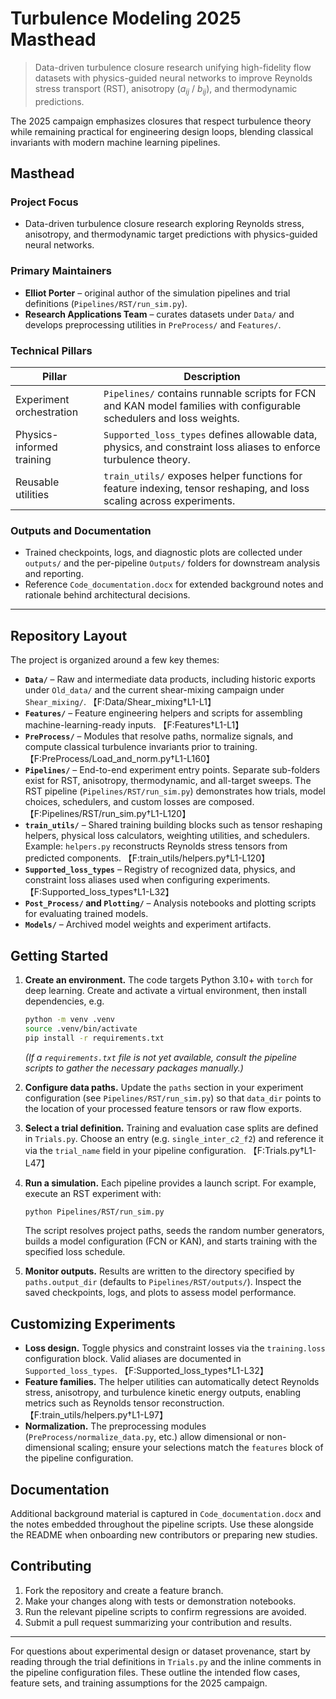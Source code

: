 # Turbulence Modeling 2025 Masthead

> Data-driven turbulence closure research unifying high-fidelity flow datasets
> with physics-guided neural networks to improve Reynolds stress transport (RST),
> anisotropy ($a_{ij}$ / $b_{ij}$), and thermodynamic predictions.

The 2025 campaign emphasizes closures that respect turbulence theory while
remaining practical for engineering design loops, blending classical invariants
with modern machine learning pipelines.

## Masthead

### Project Focus
- Data-driven turbulence closure research exploring Reynolds stress, anisotropy,
  and thermodynamic target predictions with physics-guided neural networks.

### Primary Maintainers
- **Elliot Porter** – original author of the simulation pipelines and trial
  definitions (`Pipelines/RST/run_sim.py`).
- **Research Applications Team** – curates datasets under `Data/` and develops
  preprocessing utilities in `PreProcess/` and `Features/`.

### Technical Pillars
| Pillar | Description |
| --- | --- |
| Experiment orchestration | `Pipelines/` contains runnable scripts for FCN and KAN model families with configurable schedulers and loss weights. |
| Physics-informed training | `Supported_loss_types` defines allowable data, physics, and constraint loss aliases to enforce turbulence theory. |
| Reusable utilities | `train_utils/` exposes helper functions for feature indexing, tensor reshaping, and loss scaling across experiments. |

### Outputs and Documentation
- Trained checkpoints, logs, and diagnostic plots are collected under
  `outputs/` and the per-pipeline `Outputs/` folders for downstream analysis and
  reporting.
- Reference `Code_documentation.docx` for extended background notes and
  rationale behind architectural decisions.

---

## Repository Layout

The project is organized around a few key themes:

- **`Data/`** – Raw and intermediate data products, including historic exports
  under `Old_data/` and the current shear-mixing campaign under
  `Shear_mixing/`. 【F:Data/Shear_mixing†L1-L1】
- **`Features/`** – Feature engineering helpers and scripts for assembling
  machine-learning-ready inputs. 【F:Features†L1-L1】
- **`PreProcess/`** – Modules that resolve paths, normalize signals, and compute
  classical turbulence invariants prior to training. 【F:PreProcess/Load_and_norm.py†L1-L160】
- **`Pipelines/`** – End-to-end experiment entry points. Separate sub-folders
  exist for RST, anisotropy, thermodynamic, and all-target sweeps. The RST
  pipeline (`Pipelines/RST/run_sim.py`) demonstrates how trials, model choices,
  schedulers, and custom losses are composed. 【F:Pipelines/RST/run_sim.py†L1-L120】
- **`train_utils/`** – Shared training building blocks such as tensor reshaping
  helpers, physical loss calculators, weighting utilities, and schedulers.
  Example: `helpers.py` reconstructs Reynolds stress tensors from predicted
  components. 【F:train_utils/helpers.py†L1-L120】
- **`Supported_loss_types`** – Registry of recognized data, physics, and
  constraint loss aliases used when configuring experiments.
  【F:Supported_loss_types†L1-L32】
- **`Post_Process/` and `Plotting/`** – Analysis notebooks and plotting scripts
  for evaluating trained models.
- **`Models/`** – Archived model weights and experiment artifacts.

## Getting Started

1. **Create an environment.** The code targets Python 3.10+ with `torch` for
   deep learning. Create and activate a virtual environment, then install
   dependencies, e.g.

   ```bash
   python -m venv .venv
   source .venv/bin/activate
   pip install -r requirements.txt
   ```

   *(If a `requirements.txt` file is not yet available, consult the pipeline
   scripts to gather the necessary packages manually.)*

2. **Configure data paths.** Update the `paths` section in your experiment
   configuration (see `Pipelines/RST/run_sim.py`) so that `data_dir` points to
   the location of your processed feature tensors or raw flow exports.

3. **Select a trial definition.** Training and evaluation case splits are
   defined in `Trials.py`. Choose an entry (e.g. `single_inter_c2_f2`) and
   reference it via the `trial_name` field in your pipeline configuration.
   【F:Trials.py†L1-L47】

4. **Run a simulation.** Each pipeline provides a launch script. For example,
   execute an RST experiment with:

   ```bash
   python Pipelines/RST/run_sim.py
   ```

   The script resolves project paths, seeds the random number generators, builds
   a model configuration (FCN or KAN), and starts training with the specified
   loss schedule.

5. **Monitor outputs.** Results are written to the directory specified by
   `paths.output_dir` (defaults to `Pipelines/RST/outputs/`). Inspect the saved
   checkpoints, logs, and plots to assess model performance.

## Customizing Experiments

- **Loss design.** Toggle physics and constraint losses via the `training.loss`
  configuration block. Valid aliases are documented in
  `Supported_loss_types`. 【F:Supported_loss_types†L1-L32】
- **Feature families.** The helper utilities can automatically detect Reynolds
  stress, anisotropy, and turbulence kinetic energy outputs, enabling metrics
  such as Reynolds tensor reconstruction. 【F:train_utils/helpers.py†L1-L97】
- **Normalization.** The preprocessing modules (`PreProcess/normalize_data.py`,
  etc.) allow dimensional or non-dimensional scaling; ensure your selections
  match the `features` block of the pipeline configuration.

## Documentation

Additional background material is captured in `Code_documentation.docx` and the
notes embedded throughout the pipeline scripts. Use these alongside the README
when onboarding new contributors or preparing new studies.

## Contributing

1. Fork the repository and create a feature branch.
2. Make your changes along with tests or demonstration notebooks.
3. Run the relevant pipeline scripts to confirm regressions are avoided.
4. Submit a pull request summarizing your contribution and results.

---

For questions about experimental design or dataset provenance, start by reading
through the trial definitions in `Trials.py` and the inline comments in the
pipeline configuration files. These outline the intended flow cases, feature
sets, and training assumptions for the 2025 campaign.
